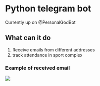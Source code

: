 # Python telegram bot
Currently up on @PersonalGodBot
 
## What can it do
1. Receive emails from different addresses
2. track attendance in sport complex

### Example of received email
![](https://i.imgur.com/RdQUovH.png)
